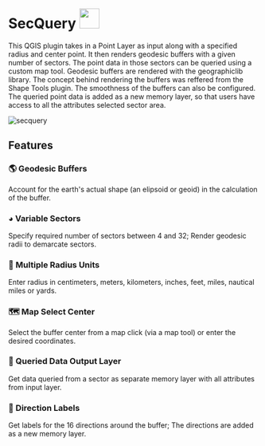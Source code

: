 # SecQuery  <img src="https://user-images.githubusercontent.com/74781344/189496784-12f42ea5-f567-4616-aa96-c71bc2b24cce.png" width=40px height=40px>

This QGIS plugin takes in a Point Layer as input along with a specified radius and center point. It then renders geodesic buffers with a given number of sectors. The point data in those sectors can be queried using a custom map tool. Geodesic buffers are rendered with the geographiclib library. The concept behind rendering the buffers was reffered from the Shape Tools plugin. The smoothness of the buffers can also be configured. The queried point data is added as a new memory layer, so that users have access to all the attributes selected sector area.

![secquery](https://user-images.githubusercontent.com/74781344/189497035-251ff44b-434c-4bd0-a165-3cf92aa7a4d4.PNG)

## Features
### 🌎 Geodesic Buffers
Account for the earth's actual shape (an elipsoid or geoid) in the calculation of the buffer.

### ◕ Variable Sectors
Specify required number of sectors between 4 and 32; Render geodesic radii to demarcate sectors.

### 📍 Multiple Radius Units
Enter radius in centimeters, meters, kilometers, inches, feet, miles, nautical miles or yards.

### 🗺️ Map Select Center
Select the buffer center from a map click (via a map tool) or enter the desired coordinates.

### 📄 Queried Data Output Layer
Get data queried from a sector as separate memory layer with all attributes from input layer.

### 🧭 Direction Labels
Get labels for the 16 directions around the buffer; The directions are added as a new memory layer.
